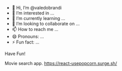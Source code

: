 - 👋 Hi, I’m @valedobrandi
- 👀 I’m interested in ...
- 🌱 I’m currently learning ...
- 💞️ I’m looking to collaborate on ...
- 📫 How to reach me ...
- 😄 Pronouns: ...
- ⚡ Fun fact: ...

Have Fun!

Movie search app. https://react-usepopcorn.surge.sh/
